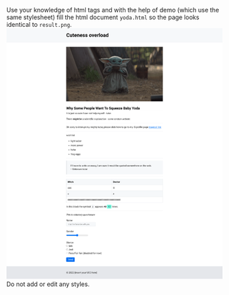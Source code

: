 Use your knowledge of html tags and with the help of demo (which use the same stylesheet) fill the html document `yoda.html` so the page looks identical to `result.png`.  
![](result.png)  
Do not add or edit any styles.  